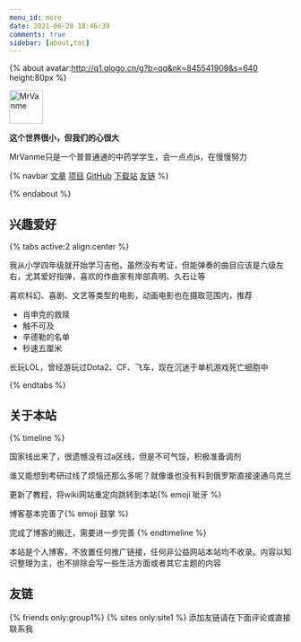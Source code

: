 ```yaml
---
menu_id: more
date: 2021-06-28 18:46:39
comments: true
sidebar: [about,toc]
---
```

{% about avatar:http://q1.qlogo.cn/g?b=qq&nk=845541909&s=640 height:80px %}

<img height="60px" alt="MrVanme" src="https://oneindex-serverless-riceneeder.vercel.app/%E5%85%B6%E4%BB%96/202202062213248.png">

**这个世界很小，但我们的心很大**

MrVanme只是一个普普通通的中药学学生，会一点点js，在慢慢努力

{% navbar [文章](/) [项目](/wiki/) [GitHub](https://github.com/Riceneeder) [下载站](https://oneindex-serverless-riceneeder.vercel.app/) [友链](/friends/) %}

{% endabout %}

## 兴趣爱好

{% tabs active:2 align:center %}

<!-- tab 吉他 -->
我从小学四年级就开始学习吉他，虽然没有考证，但能弹奏的曲目应该是六级左右，尤其爱好指弹，喜欢的作曲家有岸部真明、久石让等

<!-- tab 电影 -->
喜欢科幻、喜剧、文艺等类型的电影，动画电影也在摄取范围内，推荐

+ 肖申克的救赎
+ 触不可及
+ 辛德勒的名单
+ 秒速五厘米

<!-- tab 游戏 -->
长玩LOL，曾经游玩过Dota2、CF、飞车，现在沉迷于单机游戏死亡细胞中

{% endtabs %}

## 关于本站

{% timeline %}
<!-- node 2022 年 3 月 12 日 -->
国家线出来了，很遗憾没有过a区线，但是不可气馁，积极准备调剂
<!-- node 2022 年 3 月 1 日 -->
谁又能想到考研过线了烦恼还那么多呢？就像谁也没有料到俄罗斯直接速通乌克兰
<!-- node 2022 年 2 月 9 日 -->
更新了教程，将wiki网站重定向跳转到本站{% emoji 呲牙 %}
<!-- node 2022 年 2 月 8 日 -->
博客基本完善了{% emoji 鼓掌 %}
<!-- node 2022 年 2 月 6 日 -->
完成了博客的搬迁，需要进一步完善
{% endtimeline %}

本站是个人博客，不放置任何推广链接，任何非公益网站本站均不收录。内容以知识整理为主，也不排除会写一些生活方面或者其它主题的内容

## 友链
{% friends only:group1%}
{% sites only:site1 %}
添加友链请在下面评论或直接联系我